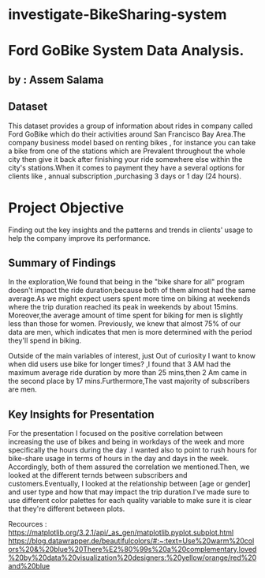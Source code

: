 # investigate-BikeSharing-system
# Ford GoBike System Data Analysis.
## by : Assem Salama


## Dataset

This dataset provides a group of information about rides in company called Ford GoBike which do their activities around San Francisco Bay Area.The company business model based on renting bikes , for instance you can take a bike from one of the stations which are Prevalent throughout the whole city then give it back after finishing your ride somewhere else within the city's stations.When it comes to payment they have a several options for clients like , annual subscription ,purchasing 3 days or 1 day (24 hours).

# Project Objective

Finding out the key insights and the patterns and trends in clients' usage to help the company improve its performance.

## Summary of Findings

In the exploration,We found that being in the "bike share for all" program doesn't impact the ride duration;because both of them almost had the same average.As we might expect users spent more time on biking at weekends where the trip duration reached its peak in weekends by about 15mins. Moreover,the average amount of time spent for biking for men is slightly less than those for women. Previously, we knew that almost 75% of our data are men, which indicates that men is more determined with the period they'll spend in biking.

Outside of the main variables of interest, just Out of curiosity I want to know when did users use bike for longer times? ,I found that 3 AM had the maximum average ride duration by more than 25 mins,then 2 Am came in the second place by 17 mins.Furthermore,The vast majority of subscribers are men.

## Key Insights for Presentation

For the presentation I focused on the positive correlation between increasing the use of bikes and being in workdays of the week and more specifically the hours during the day .I wanted also to point to rush hours for bike-share usage in terms of hours in the day and days in the week. Accordingly, both of them assured the correlation we mentioned.Then, we looked at the different ternds between subscribers and customers.Eventually, I looked at the relationship between [age or gender] and user type and how that may impact the trip duration.I've made
sure to use different color palettes for each quality variable to make sure it
is clear that they're different between plots.

Recources : 
https://matplotlib.org/3.2.1/api/_as_gen/matplotlib.pyplot.subplot.html
https://blog.datawrapper.de/beautifulcolors/#:~:text=Use%20warm%20colors%20&%20blue%20There%E2%80%99s%20a%20complementary,loved%20by%20data%20visualization%20designers:%20yellow/orange/red%20and%20blue
